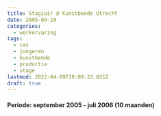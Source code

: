 ```yaml
---
title: Stagiair @ Kunstbende Utrecht
date: 2005-09-10
categories:
  - werkervaring
tags:
  - cmv
  - jongeren
  - kunstbende
  - productie
  - stage
lastmod: 2022-04-09T19:09:23.021Z
draft: true
---
```


#### Periode: september 2005 - juli 2006 (10 maanden)
